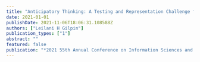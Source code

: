 ```yaml
---
title: "Anticipatory Thinking: A Testing and Representation Challenge for Self-Driving Cars"
date: 2021-01-01
publishDate: 2021-11-06T18:06:31.108588Z
authors: ["Leilani H Gilpin"]
publication_types: ["1"]
abstract: ""
featured: false
publication: "*2021 55th Annual Conference on Information Sciences and Systems (CISS)*"
---
```


